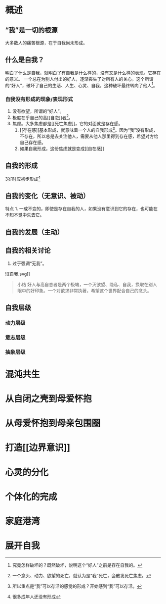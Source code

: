 # 概述
## “我”是一切的根源
大多数人的痛苦根源，在于自我尚未形成。
## 什么是自我？
明白了什么是自我，就明白了有自我是什么样的，没有又是什么样的表现。它存在的意义。
一个总在为别人付出的好人，逐渐丧失了对所有人的关心。这个所谓的“好人”，破坏了自己的生活、人生、心灵、自我，这种破坏最终转向了他人[^1]。
### 自我没有形成的现象/表现形式
1. 没有欲望，所谓的“好人”。
2. 极度在乎自己的高[[自恋]]者[^2]。
3. 焦虑。大多焦虑都是[[死亡焦虑]]，它的对面就是存在感。
	1. [[存在感]]基本形成，就意味着一个人的自我形成[^3]。因为“我”没有形成，不存在，所以总是去关注他人，需要从他人那里得到存在感，希望对方给自己存在感。
	2. 如果自我形成，这份焦虑就是变成[[自在感]]
## 自我的形成
3岁时应初步形成[^4]
## 自我的变化（无意识、被动）
特点
	1. 一成不变的，即使是存在自我的人，如果没有意识到它的存在，也可能在不知不觉中失去它。
## 自我的发展（主动）
## 自我的相关讨论
1. 过于强调“无我”。

![[自我.svg]]
> 小结
> 好人与高自恋者是两个极端，一个灭欲望、隐私、自我，换取在别人眼中的好印象。一个对欲求非常执著，希望这个世界配合自己的念头。
## 自我层级
### 动力层级
### 意志层级
### 抽象层级
# 混沌共生
# 从自闭之壳到母爱怀抱
# 从母爱怀抱到母亲包围圈
# 打造[[边界意识]]
# 心灵的分化
# 个体化的完成
# 家庭港湾
# 展开自我

[^1]: 究竟怎样破坏的？既然破坏，说明这个“好人”之前是存在自我的。
[^2]: 一个念头、动力、欲望的死亡，就认为是“我”死亡，会散发死亡焦虑。
[^3]: 所以重点是“我”可以存活的感觉的形成？开始感到“我”可以存活。
[^4]: 很多成年人还没有形成